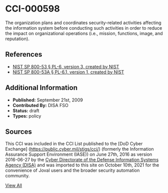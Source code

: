 # CCI-000598

The organization plans and coordinates security-related activities affecting the information system before conducting such activities in order to reduce the impact on organizational operations (i.e., mission, functions, image, and reputation).

## References ##

* [NIST SP 800-53 § PL-6, version 3, created by NIST](http://csrc.nist.gov/publications/PubsSPs.html)
* [NIST SP 800-53A § PL-6.1, version 1, created by NIST](http://csrc.nist.gov/publications/PubsSPs.html)


## Additional Information ##

* **Published:** September 21st, 2009
* **Contributed By:** DISA FSO
* **Status:** draft
* **Types:** policy

## Sources ##

This CCI was included in the CCI List published to the [DoD Cyber Exchange]
(https://public.cyber.mil/stigs/cci/) (formerly the Information Assurance Support Environment
(IASE)) on June 27th, 2016 as version 2016-06-27 by the [Cyber Directorate of the Defense 
Information Systems Agency (DISA)](https://public.cyber.mil/about-cyber/) and was imported to 
this site on October 10th, 2021 for the convenience of Joval users and the broader security automation community.

[View All](../README.md)
